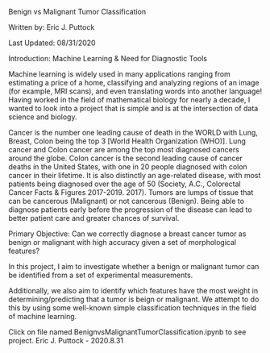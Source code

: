 Benign vs Malignant Tumor Classification

Written by: Eric J. Puttock

Last Updated: 08/31/2020

Introduction: Machine Learning & Need for Diagnostic Tools

Machine learning is widely used in many applications ranging from estimating a price of a home, classifying and analyzing regions of an image (for example, MRI scans), and even translating words into another language! Having worked in the field of mathematical biology for nearly a decade, I wanted to look into a project that is simple and is at the intersection of data science and biology.

Cancer is the number one leading cause of death in the WORLD with Lung, Breast, Colon being the top 3 [World Health Organization (WHO)]. Lung cancer and Colon cancer are among the top most diagnosed cancers around the globe. Colon cancer is the second leading cause of cancer deaths in the United States, with one in 20 people diagnosed with colon cancer in their lifetime. It is also distinctly an age-related disease, with most patients being diagnosed over the age of 50 (Society, A.C., Colorectal Cancer Facts & Figures 2017-2019. 2017). Tumors are lumps of tissue that can be cancerous (Malignant) or not cancerous (Benign). Being able to diagnose patients early before the progression of the disease can lead to better patient care and greater chances of survival.

Primary Objective: Can we correctly diagnose a breast cancer tumor as benign or malignant with high accuracy given a set of morphological features?

In this project, I aim to investigate whether a benign or malignant tumor can be identified from a set of experimental measurements.

Additionally, we also aim to identify which features have the most weight in determining/predicting that a tumor is beign or malignant. We attempt to do this by using some well-known simple classification techniques in the field of machine learning.

Click on file named BenignvsMalignantTumorClassification.ipynb to see project.
Eric J. Puttock - 2020.8.31

